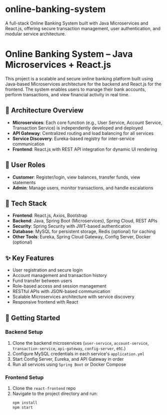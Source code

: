 # online-banking-system
A full-stack Online Banking System built with Java Microservices and React.js, offering secure transaction management, user authentication, and modular service architecture.

# Online Banking System – Java Microservices + React.js

This project is a scalable and secure online banking platform built using Java-based Microservices architecture for the backend and React.js for the frontend. The system enables users to manage their bank accounts, perform transactions, and view financial activity in real time.

## 🧱 Architecture Overview
- **Microservices**: Each core function (e.g., User Service, Account Service, Transaction Service) is independently developed and deployed
- **API Gateway**: Centralized routing and load balancing for all services
- **Service Discovery**: Eureka-based registry for inter-service communication
- **Frontend**: React.js with REST API integration for dynamic UI rendering

## 👥 User Roles
- **Customer**: Register/login, view balances, transfer funds, view statements
- **Admin**: Manage users, monitor transactions, and handle escalations

## 🔧 Tech Stack
- **Frontend**: React.js, Axios, Bootstrap
- **Backend**: Java, Spring Boot (Microservices), Spring Cloud, REST APIs
- **Security**: Spring Security with JWT-based authentication
- **Database**: MySQL for persistent storage, Redis (optional) for caching
- **Other Tools**: Eureka, Spring Cloud Gateway, Config Server, Docker (optional)

## ✨ Key Features
- User registration and secure login
- Account management and transaction history
- Fund transfer between users
- Role-based access and session management
- RESTful APIs with JSON-based communication
- Scalable Microservices architecture with service discovery
- Responsive frontend with React

## 🚀 Getting Started

### Backend Setup
1. Clone the backend microservices (`user-service`, `account-service`, `transaction-service`, `api-gateway`, `config-server`, etc.)
2. Configure MySQL credentials in each service's `application.yml`
3. Start Config Server, Eureka, and API Gateway in order
4. Run all services using `Spring Boot` or Docker Compose

### Frontend Setup
1. Clone the `react-frontend` repo
2. Navigate to the project directory and run:
   ```bash
   npm install
   npm start
